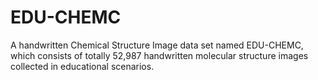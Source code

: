 # EDU-CHEMC
A handwritten Chemical Structure Image data set named EDU-CHEMC, which consists of totally 52,987 handwritten molecular structure images collected in educational scenarios.
